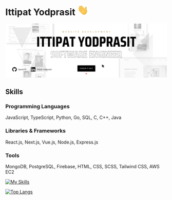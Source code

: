 # Ittipat Yodprasit <img src="https://github.com/GavinITP/GavinITP/blob/main/wave.gif" width="35px">
![About Me](https://github.com/GavinITP/GavinITP/blob/main/gavinitp-banner.png)

## Skills
### Programming Languages
JavaScript, TypeScript, Python, Go, SQL, C, C++, Java

### Libraries & Frameworks
React.js, Next.js, Vue.js, Node.js, Express.js

### Tools
MongoDB, PostgreSQL, Firebase, HTML, CSS, SCSS, Tailwind CSS, AWS EC2



[![My Skills](https://skillicons.dev/icons?i=html,css,js,ts,golang,react,next,tailwind,express,mongodb,postgresql,firebase)](https://skillicons.dev)

[![Top Langs](https://github-readme-stats.vercel.app/api/top-langs/?username=GavinITP)](https://github.com/anuraghazra/github-readme-stats)

